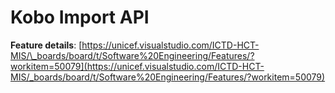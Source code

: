 # Kobo Import API

**Feature details**: [https://unicef.visualstudio.com/ICTD-HCT-MIS/\_boards/board/t/Software%20Engineering/Features/?workitem=50079](https://unicef.visualstudio.com/ICTD-HCT-MIS/_boards/board/t/Software%20Engineering/Features/?workitem=50079)



